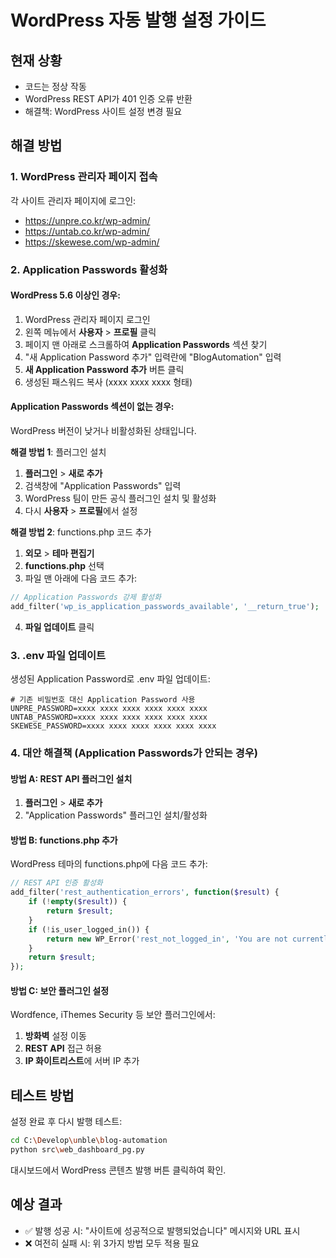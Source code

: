 # WordPress 자동 발행 설정 가이드

## 현재 상황
- 코드는 정상 작동
- WordPress REST API가 401 인증 오류 반환
- 해결책: WordPress 사이트 설정 변경 필요

## 해결 방법

### 1. WordPress 관리자 페이지 접속
각 사이트 관리자 페이지에 로그인:
- https://unpre.co.kr/wp-admin/
- https://untab.co.kr/wp-admin/  
- https://skewese.com/wp-admin/

### 2. Application Passwords 활성화

#### WordPress 5.6 이상인 경우:
1. WordPress 관리자 페이지 로그인
2. 왼쪽 메뉴에서 **사용자** > **프로필** 클릭
3. 페이지 맨 아래로 스크롤하여 **Application Passwords** 섹션 찾기
4. "새 Application Password 추가" 입력란에 "BlogAutomation" 입력
5. **새 Application Password 추가** 버튼 클릭
6. 생성된 패스워드 복사 (xxxx xxxx xxxx 형태)

#### Application Passwords 섹션이 없는 경우:
WordPress 버전이 낮거나 비활성화된 상태입니다.

**해결 방법 1**: 플러그인 설치
1. **플러그인** > **새로 추가**
2. 검색창에 "Application Passwords" 입력
3. WordPress 팀이 만든 공식 플러그인 설치 및 활성화
4. 다시 **사용자** > **프로필**에서 설정

**해결 방법 2**: functions.php 코드 추가
1. **외모** > **테마 편집기**
2. **functions.php** 선택
3. 파일 맨 아래에 다음 코드 추가:
```php
// Application Passwords 강제 활성화
add_filter('wp_is_application_passwords_available', '__return_true');
```
4. **파일 업데이트** 클릭

### 3. .env 파일 업데이트
생성된 Application Password로 .env 파일 업데이트:

```env
# 기존 비밀번호 대신 Application Password 사용
UNPRE_PASSWORD=xxxx xxxx xxxx xxxx xxxx xxxx
UNTAB_PASSWORD=xxxx xxxx xxxx xxxx xxxx xxxx
SKEWESE_PASSWORD=xxxx xxxx xxxx xxxx xxxx xxxx
```

### 4. 대안 해결책 (Application Passwords가 안되는 경우)

#### 방법 A: REST API 플러그인 설치
1. **플러그인** > **새로 추가**
2. "Application Passwords" 플러그인 설치/활성화

#### 방법 B: functions.php 추가
WordPress 테마의 functions.php에 다음 코드 추가:

```php
// REST API 인증 활성화
add_filter('rest_authentication_errors', function($result) {
    if (!empty($result)) {
        return $result;
    }
    if (!is_user_logged_in()) {
        return new WP_Error('rest_not_logged_in', 'You are not currently logged in.', array('status' => 401));
    }
    return $result;
});
```

#### 방법 C: 보안 플러그인 설정
Wordfence, iThemes Security 등 보안 플러그인에서:
1. **방화벽** 설정 이동
2. **REST API** 접근 허용
3. **IP 화이트리스트**에 서버 IP 추가

## 테스트 방법
설정 완료 후 다시 발행 테스트:

```bash
cd C:\Develop\unble\blog-automation
python src\web_dashboard_pg.py
```

대시보드에서 WordPress 콘텐츠 발행 버튼 클릭하여 확인.

## 예상 결과
- ✅ 발행 성공 시: "사이트에 성공적으로 발행되었습니다" 메시지와 URL 표시
- ❌ 여전히 실패 시: 위 3가지 방법 모두 적용 필요